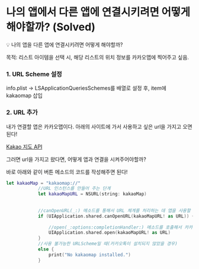 # 나의 앱에서 다른 앱에 연결시키려면 어떻게 해야할까? (Solved)

<aside>
💡 나의 앱을 다른 앱에 연결시키려면 어떻게 해야할까?

</aside>

목적: 리스트 아이템을 선택 시, 해당 리스트의 위치 정보를 카카오맵에 찍어주고 싶음.

### 1. URL Scheme 설정

info.plist → LSApplicationQueriesSchemes를 배열로 설정 후, item에 kakaomap 삽입

### 2. URL 추가

내가 연결할 앱은 카카오맵이다. 아래의 사이트에 가서 사용하고 싶은 url을 가지고 오면 된다!

[Kakao 지도 API](https://apis.map.kakao.com/ios/guide/#urlscheme)

그러면 url을 가지고 왔다면, 어떻게 앱과 연결을 시켜주어야할까?

바로 아래와 같이 버튼 메소드의 코드를 작성해주면 된다!

```swift
let kakaoMap = "kakaomap://"
            //URL 인스턴스를 만들어 주는 단계
            let kakaoMapURL = NSURL(string: kakaoMap)
            
            
            //canOpenURL(_:) 메소드를 통해서 URL 체계를 처리하는 데 앱을 사용할 수 있는지 여부를 확인
            if (UIApplication.shared.canOpenURL(kakaoMapURL! as URL)) {
        
                //open(_:options:completionHandler:) 메소드를 호출해서 카카오톡 앱 열기
                UIApplication.shared.open(kakaoMapURL! as URL)
            }
            //사용 불가능한 URLScheme일 때(카카오톡이 설치되지 않았을 경우)
            else {
                print("No kakaomap installed.")
            }
```
